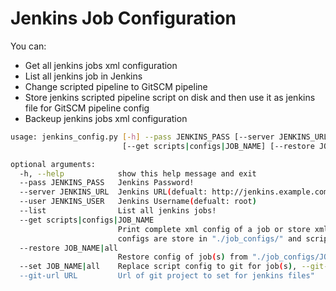 # Jenkins Job Configuration

You can:

- Get all jenkins jobs xml configuration
- List all jenkins job in Jenkins
- Change scripted pipeline to GitSCM pipeline
- Store jenkins scripted pipeline script on disk and then use it as jenkins file for GitSCM pipeline config
- Backeup jenkins jobs xml configuration

```bash
usage: jenkins_config.py [-h] --pass JENKINS_PASS [--server JENKINS_URL] [--user JENKINS_USER] [--list]
                         [--get scripts|configs|JOB_NAME] [--restore JOB_NAME|all] [--set JOB_NAME|all] [--git-url URL]

optional arguments:
  -h, --help            show this help message and exit
  --pass JENKINS_PASS   Jenkins Password!
  --server JENKINS_URL  Jenkins URL(defualt: http://jenkins.example.com)
  --user JENKINS_USER   Jenkins Username(defualt: root)
  --list                List all jenkins jobs!
  --get scripts|configs|JOB_NAME
                        Print complete xml config of a job or store xml config or script section of all jobs on disk,
                        configs are store in "./job_configs/" and scripts are store in "./"
  --restore JOB_NAME|all
                        Restore config of job(s) from "./job_configs/JOB_NAME.xml"
  --set JOB_NAME|all    Replace script config to git for job(s), --git-url requaired,example: set JOB_NAME"
  --git-url URL         Url of git project to set for jenkins files"
  ```
